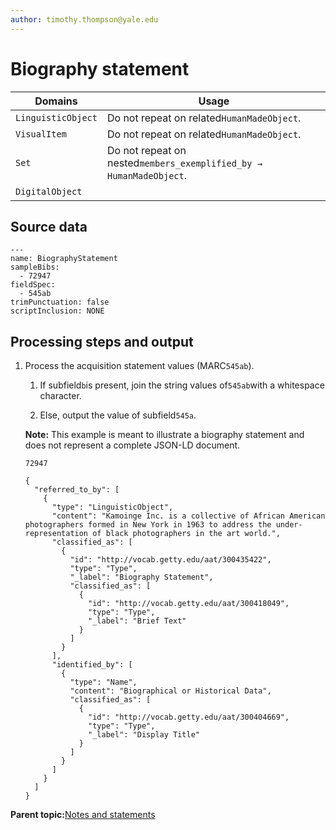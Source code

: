 ```yaml
---
author: timothy.thompson@yale.edu
---
```


# Biography statement

|Domains|Usage|
|-------|-----|
|`LinguisticObject`|Do not repeat on related`HumanMadeObject`.|
|`VisualItem`|Do not repeat on related`HumanMadeObject`.|
|`Set`|Do not repeat on nested`members_exemplified_by → HumanMadeObject`.|
|`DigitalObject`| |

## Source data

```
---
name: BiographyStatement
sampleBibs:
  - 72947
fieldSpec:
  - 545ab
trimPunctuation: false
scriptInclusion: NONE
```

## Processing steps and output

1.  Process the acquisition statement values \(MARC`545ab`\).

    1.  If subfield`b`is present, join the string values of`545ab`with a whitespace character.

    2.  Else, output the value of subfield`545a`.

    **Note:** This example is meant to illustrate a biography statement and does not represent a complete JSON-LD document.

    `72947`

    ```
    {
      "referred_to_by": [
        {
          "type": "LinguisticObject",
          "content": "Kamoinge Inc. is a collective of African American photographers formed in New York in 1963 to address the under-representation of black photographers in the art world.",
          "classified_as": [
            {
              "id": "http://vocab.getty.edu/aat/300435422",
              "type": "Type",
              "_label": "Biography Statement",
              "classified_as": [
                {
                  "id": "http://vocab.getty.edu/aat/300418049",
                  "type": "Type",
                  "_label": "Brief Text"
                }
              ]
            }
          ],
          "identified_by": [
            {
              "type": "Name",
              "content": "Biographical or Historical Data",
              "classified_as": [
                {
                  "id": "http://vocab.getty.edu/aat/300404669",
                  "type": "Type",
                  "_label": "Display Title"
                }
              ]
            }
          ]
        }
      ]
    }
    ```


**Parent topic:**[Notes and statements](../../concepts/notes_and_statements.md)

